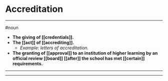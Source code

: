 # Accreditation
---
#noun
- **The giving of [[credentials]].**
- **The [[act]] of [[accrediting]].**
	- _Example: letters of accreditation._
- **The granting of [[approval]] to an institution of higher learning by an official review [[board]] [[after]] the school has met [[certain]] requirements.**
---
---
